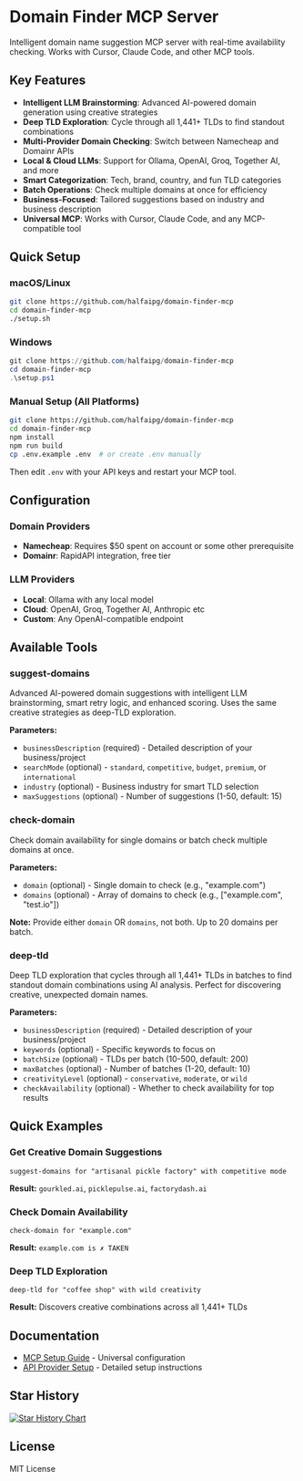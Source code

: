 # Domain Finder MCP Server

Intelligent domain name suggestion MCP server with real-time availability checking. Works with Cursor, Claude Code, and other MCP tools.

## Key Features

- **Intelligent LLM Brainstorming**: Advanced AI-powered domain generation using creative strategies
- **Deep TLD Exploration**: Cycle through all 1,441+ TLDs to find standout combinations
- **Multi-Provider Domain Checking**: Switch between Namecheap and Domainr APIs
- **Local & Cloud LLMs**: Support for Ollama, OpenAI, Groq, Together AI, and more
- **Smart Categorization**: Tech, brand, country, and fun TLD categories
- **Batch Operations**: Check multiple domains at once for efficiency
- **Business-Focused**: Tailored suggestions based on industry and business description
- **Universal MCP**: Works with Cursor, Claude Code, and any MCP-compatible tool

## Quick Setup

### macOS/Linux
```bash
git clone https://github.com/halfaipg/domain-finder-mcp
cd domain-finder-mcp
./setup.sh
```

### Windows
```powershell
git clone https://github.com/halfaipg/domain-finder-mcp
cd domain-finder-mcp
.\setup.ps1
```

### Manual Setup (All Platforms)
```bash
git clone https://github.com/halfaipg/domain-finder-mcp
cd domain-finder-mcp
npm install
npm run build
cp .env.example .env  # or create .env manually
```

Then edit `.env` with your API keys and restart your MCP tool.

## Configuration

### Domain Providers
- **Namecheap**: Requires $50 spent on account or some other prerequisite
- **Domainr**: RapidAPI integration, free tier

### LLM Providers
- **Local**: Ollama with any local model
- **Cloud**: OpenAI, Groq, Together AI, Anthropic etc
- **Custom**: Any OpenAI-compatible endpoint

## Available Tools

### **suggest-domains**
Advanced AI-powered domain suggestions with intelligent LLM brainstorming, smart retry logic, and enhanced scoring. Uses the same creative strategies as deep-TLD exploration.

**Parameters:**
- `businessDescription` (required) - Detailed description of your business/project
- `searchMode` (optional) - `standard`, `competitive`, `budget`, `premium`, or `international`
- `industry` (optional) - Business industry for smart TLD selection
- `maxSuggestions` (optional) - Number of suggestions (1-50, default: 15)

### **check-domain**
Check domain availability for single domains or batch check multiple domains at once.

**Parameters:**
- `domain` (optional) - Single domain to check (e.g., "example.com")
- `domains` (optional) - Array of domains to check (e.g., ["example.com", "test.io"])

**Note:** Provide either `domain` OR `domains`, not both. Up to 20 domains per batch.

### **deep-tld**
Deep TLD exploration that cycles through all 1,441+ TLDs in batches to find standout domain combinations using AI analysis. Perfect for discovering creative, unexpected domain names.

**Parameters:**
- `businessDescription` (required) - Detailed description of your business/project
- `keywords` (optional) - Specific keywords to focus on
- `batchSize` (optional) - TLDs per batch (10-500, default: 200)
- `maxBatches` (optional) - Number of batches (1-20, default: 10)
- `creativityLevel` (optional) - `conservative`, `moderate`, or `wild`
- `checkAvailability` (optional) - Whether to check availability for top results

## Quick Examples

### Get Creative Domain Suggestions
```
suggest-domains for "artisanal pickle factory" with competitive mode
```
**Result:** `gourkled.ai`, `picklepulse.ai`, `factorydash.ai`

### Check Domain Availability
```
check-domain for "example.com"
```
**Result:** `example.com is ✗ TAKEN`

### Deep TLD Exploration
```
deep-tld for "coffee shop" with wild creativity
```
**Result:** Discovers creative combinations across all 1,441+ TLDs

## Documentation

- [MCP Setup Guide](MCP_SETUP.md) - Universal configuration
- [API Provider Setup](README.md#api-provider-setup) - Detailed setup instructions

## Star History

[![Star History Chart](https://api.star-history.com/svg?repos=halfaipg/domain-finder-mcp&type=Date)](https://www.star-history.com/#halfaipg/domain-finder-mcp&Date)

## License

MIT License
